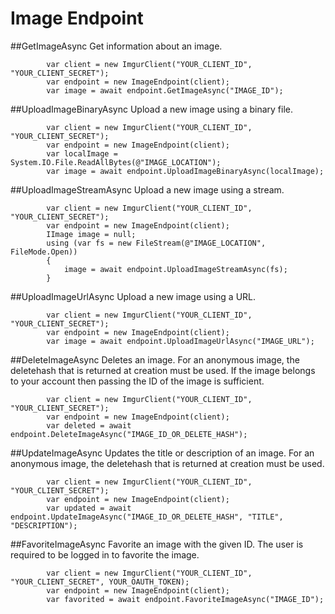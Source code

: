 # Image Endpoint

##GetImageAsync
Get information about an image.

            var client = new ImgurClient("YOUR_CLIENT_ID", "YOUR_CLIENT_SECRET");
            var endpoint = new ImageEndpoint(client);
            var image = await endpoint.GetImageAsync("IMAGE_ID");

##UploadImageBinaryAsync
Upload a new image using a binary file.

            var client = new ImgurClient("YOUR_CLIENT_ID", "YOUR_CLIENT_SECRET");
            var endpoint = new ImageEndpoint(client);
            var localImage = System.IO.File.ReadAllBytes(@"IMAGE_LOCATION");
            var image = await endpoint.UploadImageBinaryAsync(localImage);

##UploadImageStreamAsync
Upload a new image using a stream.

            var client = new ImgurClient("YOUR_CLIENT_ID", "YOUR_CLIENT_SECRET");
            var endpoint = new ImageEndpoint(client);
            IImage image = null;
			using (var fs = new FileStream(@"IMAGE_LOCATION", FileMode.Open))
            {
                image = await endpoint.UploadImageStreamAsync(fs);
            }

##UploadImageUrlAsync
Upload a new image using a URL.

            var client = new ImgurClient("YOUR_CLIENT_ID", "YOUR_CLIENT_SECRET");
            var endpoint = new ImageEndpoint(client);
            var image = await endpoint.UploadImageUrlAsync("IMAGE_URL");

##DeleteImageAsync
Deletes an image. For an anonymous image, the deletehash that is returned at creation must be used.
If the image belongs to your account then passing the ID of the image is sufficient.

            var client = new ImgurClient("YOUR_CLIENT_ID", "YOUR_CLIENT_SECRET");
            var endpoint = new ImageEndpoint(client);
            var deleted = await endpoint.DeleteImageAsync("IMAGE_ID_OR_DELETE_HASH");

##UpdateImageAsync
Updates the title or description of an image. 
For an anonymous image, the deletehash that is returned at creation must be used.

            var client = new ImgurClient("YOUR_CLIENT_ID", "YOUR_CLIENT_SECRET");
            var endpoint = new ImageEndpoint(client);
            var updated = await endpoint.UpdateImageAsync("IMAGE_ID_OR_DELETE_HASH", "TITLE", "DESCRIPTION");

##FavoriteImageAsync
Favorite an image with the given ID. The user is required to be logged in to favorite the image.

            var client = new ImgurClient("YOUR_CLIENT_ID", "YOUR_CLIENT_SECRET", YOUR_OAUTH_TOKEN);
            var endpoint = new ImageEndpoint(client);
            var favorited = await endpoint.FavoriteImageAsync("IMAGE_ID");
